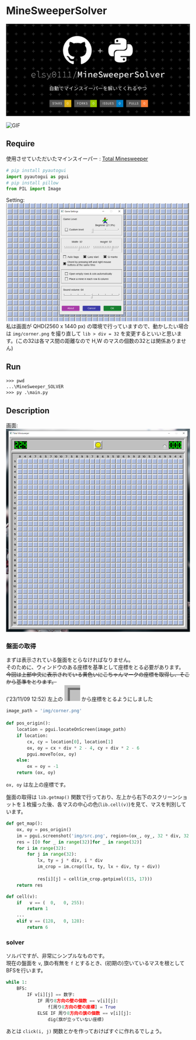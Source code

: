 # MineSweeperSolver  
![OGP](https://github.com/elsy0111/MineSweeperSolver/blob/master/img/number(Not_Using)/MineSweeperSolver.png)  

![GIF](https://github.com/elsy0111/MineSweeperSolver/blob/master/img/number(Not_Using)/sub.gif)

## Require
使用させていただいたマインスイーパー : [Total Minesweeper](https://www.microsoft.com/store/productId/9P9W03N34992?ocid=pdpshare "from MS Store")
```python
# pip install pyautogui
import pyautogui as pgui
# pip install pillow
from PIL import Image
```
Setting:  
![Setting](https://github.com/elsy0111/MineSweeperSolver/blob/master/img/number(Not_Using)/to_readme_setting.png)  
私は画面が QHD(2560 x 1440 px) の環境で行っていますので、動かしたい場合は `img/corner.png` を撮り直して `lib > div = 32` を変更するといいと思います。(この32は各マス間の距離なので H,W のマスの個数の32とは関係ありません)

## Run
```shell
>>> pwd
...\MineSweeper_SOLVER
>>> py .\main.py
```

## Description
画面:  
![Screen](https://github.com/elsy0111/MineSweeperSolver/blob/master/img/number(Not_Using)/to_readme.png)

### 盤面の取得  
まずは表示されている盤面をとらなければなりません。  
そのために、ウィンドウのある座標を基準として座標をとる必要があります。  
~~今回は上部中央に表示されている黄色いにこちゃんマークの座標を取得し、そこから基準をとります。~~  
('23/11/09 12:52) 左上の ![lc](https://github.com/elsy0111/MineSweeperSolver/blob/master/img/corner.png) から座標をとるようにしました

```python
image_path = 'img/corner.png'

def pos_origin():
    location = pgui.locateOnScreen(image_path)
    if location:
        cx, cy = location[0], location[1]
        ox, oy = cx + div * 2 - 4, cy + div * 2 - 6 
        pgui.moveTo(ox, oy)
    else:
        ox = oy = -1
    return (ox, oy)
```
`ox, oy` は左上の座標です。

盤面の取得は `lib.getmap()` 関数で行っており、左上から右下のスクリーンショットを１枚撮った後、各マスの中心の色(`lib.cell(v)`)を見て、マスを判別しています。

```python
def get_map():
    ox, oy = pos_origin()
    im = pgui.screenshot('img/src.png', region=(ox_, oy_, 32 * div, 32 * div))
    res = [[0 for _ in range(32)]for _ in range(32)]
    for i in range(32):
        for j in range(32):
            lx, ty = j * div, i * div
            im_crop = im.crop((lx, ty, lx + div, ty + div))
            
            res[i][j] = cell(im_crop.getpixel((15, 17)))
    return res
```

```python
def cell(v):
    if   v == (  0,   0, 255):
        return 1
    ...
    elif v == (128,   0, 128):
        return 6
```

### solver  
ソルバですが、非常にシンプルなものです。  
現在の盤面を `v`, 旗の有無を `f` とするとき、(初期の)空いているマスを根としてBFSを行います。  
```python
while 1:
    BFS:
        IF v[i][j] == 数字:
            IF 周り8方向の壁の個数 == v[i][j]:
                f[周り8方向の壁の座標] = True
            ELSE IF 周り8方向の旗の個数 == v[i][j]:
                dig(旗が立っていない座標)
```

あとは `click(i, j)` 関数とかを作っておけばすぐに作れるでしょう。
